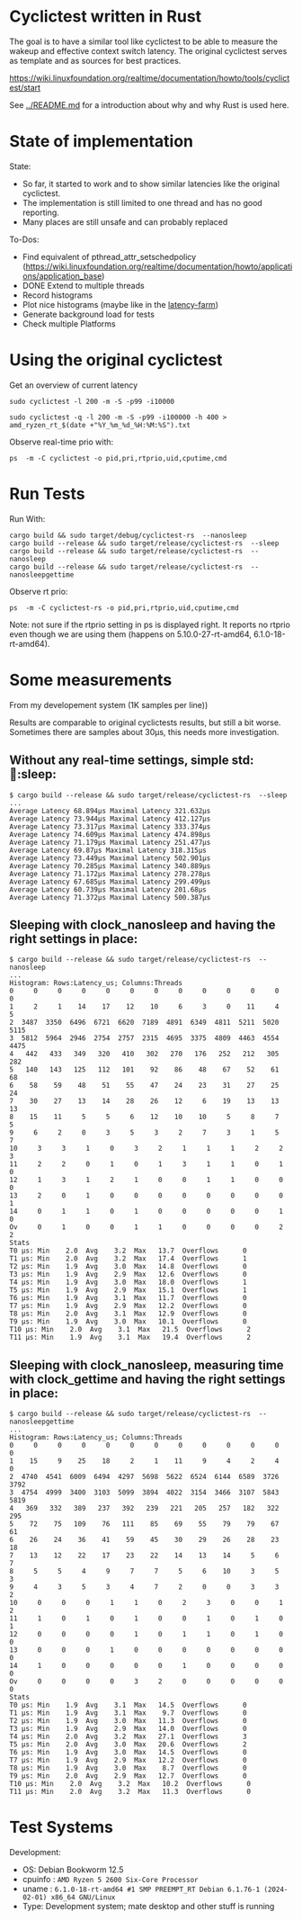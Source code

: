 
# Cyclictest written in Rust

The goal is to have a similar tool like cyclictest to be able to measure the
wakeup and effective context switch latency. The original cyclictest serves as
template and as sources for best practices.

https://wiki.linuxfoundation.org/realtime/documentation/howto/tools/cyclictest/start

See [../README.md](../README.md) for a introduction about why and why Rust
is used here.


# State of implementation

State:

* So far, it started to work and to show similar latencies like the original
cyclictest.
* The implementation is still limited to one thread and has no good reporting.
* Many places are still unsafe and can probably replaced

To-Dos:

* Find equivalent of pthread_attr_setschedpolicy (https://wiki.linuxfoundation.org/realtime/documentation/howto/applications/application_base)
* DONE Extend to multiple threads
* Record histograms
* Plot nice histograms (maybe like in the
    [latency-farm](https://www.osadl.org/Create-a-latency-plot-from-cyclictest-hi.bash-script-for-latency-plot.0.html?&no_cache=1&sword_list[0]=script))
* Generate background load for tests
* Check multiple Platforms


# Using the original cyclictest

Get an overview of current latency

    sudo cyclictest -l 200 -m -S -p99 -i10000

    sudo cyclictest -q -l 200 -m -S -p99 -i100000 -h 400 > amd_ryzen_rt_$(date +"%Y_%m_%d_%H:%M:%S").txt

Observe real-time prio with:

    ps  -m -C cyclictest -o pid,pri,rtprio,uid,cputime,cmd


# Run Tests

Run With:

    cargo build && sudo target/debug/cyclictest-rs  --nanosleep
    cargo build --release && sudo target/release/cyclictest-rs  --sleep
    cargo build --release && sudo target/release/cyclictest-rs  --nanosleep
    cargo build --release && sudo target/release/cyclictest-rs  --nanosleepgettime

Observe rt prio:

    ps  -m -C cyclictest-rs -o pid,pri,rtprio,uid,cputime,cmd

Note: not sure if the rtprio setting in ps is displayed right. It reports no rtprio
even though we are using them (happens on 5.10.0-27-rt-amd64, 6.1.0-18-rt-amd64).


# Some measurements

From my developement system (1K samples per line))

Results are comparable to original cyclictests results, but still a bit worse.
Sometimes there are samples about 30µs, this needs more investigation.

## Without any real-time settings, simple std::thread::sleep:

    $ cargo build --release && sudo target/release/cyclictest-rs  --sleep
    ...
    Average Latency 68.894µs Maximal Latency 321.632µs
    Average Latency 73.944µs Maximal Latency 412.127µs
    Average Latency 73.317µs Maximal Latency 333.374µs
    Average Latency 74.609µs Maximal Latency 474.898µs
    Average Latency 71.179µs Maximal Latency 251.477µs
    Average Latency 69.87µs Maximal Latency 318.315µs
    Average Latency 73.449µs Maximal Latency 502.901µs
    Average Latency 70.285µs Maximal Latency 340.889µs
    Average Latency 71.172µs Maximal Latency 278.278µs
    Average Latency 67.685µs Maximal Latency 299.499µs
    Average Latency 60.739µs Maximal Latency 201.68µs
    Average Latency 71.372µs Maximal Latency 500.387µs



## Sleeping with clock_nanosleep and having the right settings in place:

    $ cargo build --release && sudo target/release/cyclictest-rs  --nanosleep
    ...
    Histogram: Rows:Latency_us; Columns:Threads
    0     0     0     0     0     0     0     0     0     0     0     0     0 
    1     2     1    14    17    12    10     6     3     0    11     4     5 
    2  3487  3350  6496  6721  6620  7189  4891  6349  4811  5211  5020  5115 
    3  5812  5964  2946  2754  2757  2315  4695  3375  4809  4463  4554  4475 
    4   442   433   349   320   410   302   270   176   252   212   305   282 
    5   140   143   125   112   101    92    86    48    67    52    61    68 
    6    58    59    48    51    55    47    24    23    31    27    25    24 
    7    30    27    13    14    28    26    12     6    19    13    13    13 
    8    15    11     5     5     6    12    10    10     5     8     7     5 
    9     6     2     0     3     5     3     2     7     3     1     5     7 
    10     3     3     1     0     3     2     1     1     1     2     2     3 
    11     2     2     0     1     0     1     3     1     1     0     1     0 
    12     1     3     1     2     1     0     0     1     1     0     0     0 
    13     2     0     1     0     0     0     0     0     0     0     0     1 
    14     0     1     1     0     1     0     0     0     0     0     1     0 
    Ov     0     1     0     0     1     1     0     0     0     0     2     2 
    Stats
    T0 µs: Min    2.0  Avg    3.2  Max   13.7  Overflows      0
    T1 µs: Min    2.0  Avg    3.2  Max   17.4  Overflows      1
    T2 µs: Min    1.9  Avg    3.0  Max   14.8  Overflows      0
    T3 µs: Min    1.9  Avg    2.9  Max   12.6  Overflows      0
    T4 µs: Min    1.9  Avg    3.0  Max   18.0  Overflows      1
    T5 µs: Min    1.9  Avg    2.9  Max   15.1  Overflows      1
    T6 µs: Min    1.9  Avg    3.1  Max   11.7  Overflows      0
    T7 µs: Min    1.9  Avg    2.9  Max   12.2  Overflows      0
    T8 µs: Min    2.0  Avg    3.1  Max   12.9  Overflows      0
    T9 µs: Min    1.9  Avg    3.0  Max   10.1  Overflows      0
    T10 µs: Min    2.0  Avg    3.1  Max   21.5  Overflows      2
    T11 µs: Min    1.9  Avg    3.1  Max   19.4  Overflows      2



## Sleeping with clock_nanosleep, measuring time with clock_gettime and having the right settings in place:

    $ cargo build --release && sudo target/release/cyclictest-rs  --nanosleepgettime
    ...
    Histogram: Rows:Latency_us; Columns:Threads
    0     0     0     0     0     0     0     0     0     0     0     0     0 
    1    15     9    25    18     2     1    11     9     4     2     4     0 
    2  4740  4541  6009  6494  4297  5698  5622  6524  6144  6589  3726  3792 
    3  4754  4999  3400  3103  5099  3894  4022  3154  3466  3107  5843  5819 
    4   369   332   389   237   392   239   221   205   257   182   322   295 
    5    72    75   109    76   111    85    69    55    79    79    67    61 
    6    26    24    36    41    59    45    30    29    26    28    23    18 
    7    13    12    22    17    23    22    14    13    14     5     6     7 
    8     5     5     4     9     7     7     5     6    10     3     5     3 
    9     4     3     5     3     4     7     2     0     0     3     3     2 
    10     0     0     0     1     1     0     2     3     0     0     1     2 
    11     1     0     1     0     1     0     0     1     0     1     0     1 
    12     0     0     0     0     1     0     1     1     0     1     0     0 
    13     0     0     0     1     0     0     0     0     0     0     0     0 
    14     1     0     0     0     0     0     1     0     0     0     0     0 
    Ov     0     0     0     0     3     2     0     0     0     0     0     0 
    Stats
    T0 µs: Min    1.9  Avg    3.1  Max   14.5  Overflows      0
    T1 µs: Min    1.9  Avg    3.1  Max    9.7  Overflows      0
    T2 µs: Min    1.9  Avg    3.0  Max   11.3  Overflows      0
    T3 µs: Min    1.9  Avg    2.9  Max   14.0  Overflows      0
    T4 µs: Min    2.0  Avg    3.2  Max   27.1  Overflows      3
    T5 µs: Min    2.0  Avg    3.0  Max   20.6  Overflows      2
    T6 µs: Min    1.9  Avg    3.0  Max   14.5  Overflows      0
    T7 µs: Min    1.9  Avg    2.9  Max   12.2  Overflows      0
    T8 µs: Min    1.9  Avg    3.0  Max    8.7  Overflows      0
    T9 µs: Min    2.0  Avg    2.9  Max   12.7  Overflows      0
    T10 µs: Min    2.0  Avg    3.2  Max   10.2  Overflows      0
    T11 µs: Min    2.0  Avg    3.2  Max   11.3  Overflows      0



# Test Systems

Development:

* OS: Debian Bookworm 12.5
* cpuinfo : `AMD Ryzen 5 2600 Six-Core Processor`
* uname : `6.1.0-18-rt-amd64 #1 SMP PREEMPT_RT Debian 6.1.76-1 (2024-02-01) x86_64 GNU/Linux`
* Type: Development system; mate desktop and other stuff is running
